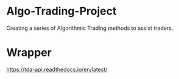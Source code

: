 # Algo-Trading-Project
Creating a series of Algorithmic Trading methods to assist traders. 

# Wrapper 
https://tda-api.readthedocs.io/en/latest/

